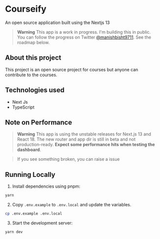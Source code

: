 # Courseify

An open source application built using the Nextjs 13

> **Warning**
> This app is a work in progress. I'm building this in public. You can follow the progress on Twitter [@manishbisht9711](https://twitter.com/manishbisht9711).
> See the roadmap below.

## About this project

This project is an open source project for courses but anyone can contribute to the courses.

## Technologies used
- Next Js
- TypeScript

## Note on Performance

> **Warning**
> This app is using the unstable releases for Next.js 13 and React 18. The new router and app dir is still in beta and not production-ready.
> **Expect some performance hits when testing the dashboard**.

> If you see something broken, you can raise a issue


## Running Locally

1. Install dependencies using pnpm:

```sh
yarn
```

2. Copy `.env.example` to `.env.local` and update the variables.

```sh
cp .env.example .env.local
```

3. Start the development server:

```sh
yarn dev
```
